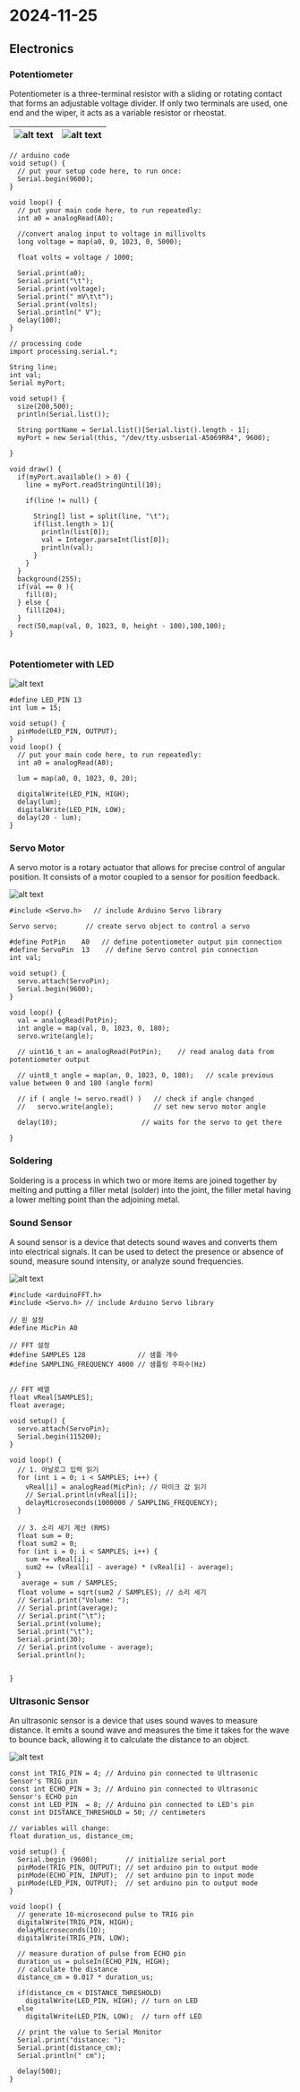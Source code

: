 # 2024-11-25

## Electronics

### Potentiometer

Potentiometer is a three-terminal resistor with a sliding or rotating contact that forms an adjustable voltage divider. If only two terminals are used, one end and the wiper, it acts as a variable resistor or rheostat.

| ![alt text](./images/image.png) | ![alt text](./images/image-2.png) |
| ------------------------------- | --------------------------------- |

```arduino
// arduino code
void setup() {
  // put your setup code here, to run once:
  Serial.begin(9600);
}

void loop() {
  // put your main code here, to run repeatedly:
  int a0 = analogRead(A0);

  //convert analog input to voltage in millivolts
  long voltage = map(a0, 0, 1023, 0, 5000);

  float volts = voltage / 1000;

  Serial.print(a0);
  Serial.print("\t");
  Serial.print(voltage);
  Serial.print(" mV\t\t");
  Serial.print(volts);
  Serial.println(" V");
  delay(100);
}

```

```processing
// processing code
import processing.serial.*;

String line;
int val;
Serial myPort;

void setup() {
  size(200,500);
  println(Serial.list());

  String portName = Serial.list()[Serial.list().length - 1];
  myPort = new Serial(this, "/dev/tty.usbserial-A5069RR4", 9600);

}

void draw() {
  if(myPort.available() > 0) {
    line = myPort.readStringUntil(10);

    if(line != null) {

      String[] list = split(line, "\t");
      if(list.length > 1){
        println(list[0]);
        val = Integer.parseInt(list[0]);
        println(val);
      }
    }
  }
  background(255);
  if(val == 0 ){
    fill(0);
  } else {
    fill(204);
  }
  rect(50,map(val, 0, 1023, 0, height - 100),100,100);
}


```

### Potentiometer with LED

![alt text](./images/image-3.png)

```arduino
#define LED_PIN 13
int lum = 15;

void setup() {
  pinMode(LED_PIN, OUTPUT);
}
void loop() {
  // put your main code here, to run repeatedly:
  int a0 = analogRead(A0);

  lum = map(a0, 0, 1023, 0, 20);

  digitalWrite(LED_PIN, HIGH);
  delay(lum);
  digitalWrite(LED_PIN, LOW);
  delay(20 - lum);
}
```

### Servo Motor

A servo motor is a rotary actuator that allows for precise control of angular position. It consists of a motor coupled to a sensor for position feedback.

![alt text](./images/image-4.png)

```arduino
#include <Servo.h>   // include Arduino Servo library

Servo servo;       // create servo object to control a servo

#define PotPin    A0   // define potentiometer output pin connection
#define ServoPin  13    // define Servo control pin connection
int val;

void setup() {
  servo.attach(ServoPin);
  Serial.begin(9600);
}

void loop() {
  val = analogRead(PotPin);
  int angle = map(val, 0, 1023, 0, 180);
  servo.write(angle);

  // uint16_t an = analogRead(PotPin);    // read analog data from potentiometer output

  // uint8_t angle = map(an, 0, 1023, 0, 180);   // scale previous value between 0 and 180 (angle form)

  // if ( angle != servo.read() )   // check if angle changed
  //   servo.write(angle);          // set new servo motor angle

  delay(10);                     // waits for the servo to get there

}
```

### Soldering

Soldering is a process in which two or more items are joined together by melting and putting a filler metal (solder) into the joint, the filler metal having a lower melting point than the adjoining metal.

### Sound Sensor

A sound sensor is a device that detects sound waves and converts them into electrical signals. It can be used to detect the presence or absence of sound, measure sound intensity, or analyze sound frequencies.

![alt text](./images/image-5.png)

```arduino
#include <arduinoFFT.h>
#include <Servo.h> // include Arduino Servo library

// 핀 설정
#define MicPin A0

// FFT 설정
#define SAMPLES 128             // 샘플 개수
#define SAMPLING_FREQUENCY 4000 // 샘플링 주파수(Hz)


// FFT 배열
float vReal[SAMPLES];
float average;

void setup() {
  servo.attach(ServoPin);
  Serial.begin(115200);
}

void loop() {
  // 1. 아날로그 입력 읽기
  for (int i = 0; i < SAMPLES; i++) {
    vReal[i] = analogRead(MicPin); // 마이크 값 읽기
    // Serial.println(vReal[i]);
    delayMicroseconds(1000000 / SAMPLING_FREQUENCY);
  }

  // 3. 소리 세기 계산 (RMS)
  float sum = 0;
  float sum2 = 0;
  for (int i = 0; i < SAMPLES; i++) {
    sum += vReal[i];
    sum2 += (vReal[i] - average) * (vReal[i] - average);
  }
   average = sum / SAMPLES;
  float volume = sqrt(sum2 / SAMPLES); // 소리 세기
  // Serial.print("Volume: ");
  // Serial.print(average);
  // Serial.print("\t");
  Serial.print(volume);
  Serial.print("\t");
  Serial.print(30);
  // Serial.print(volume - average);
  Serial.println();


}

```

### Ultrasonic Sensor

An ultrasonic sensor is a device that uses sound waves to measure distance. It emits a sound wave and measures the time it takes for the wave to bounce back, allowing it to calculate the distance to an object.

![alt text](./images/image-6.png)

```arduino
const int TRIG_PIN = 4; // Arduino pin connected to Ultrasonic Sensor's TRIG pin
const int ECHO_PIN = 3; // Arduino pin connected to Ultrasonic Sensor's ECHO pin
const int LED_PIN  = 8; // Arduino pin connected to LED's pin
const int DISTANCE_THRESHOLD = 50; // centimeters

// variables will change:
float duration_us, distance_cm;

void setup() {
  Serial.begin (9600);       // initialize serial port
  pinMode(TRIG_PIN, OUTPUT); // set arduino pin to output mode
  pinMode(ECHO_PIN, INPUT);  // set arduino pin to input mode
  pinMode(LED_PIN, OUTPUT);  // set arduino pin to output mode
}

void loop() {
  // generate 10-microsecond pulse to TRIG pin
  digitalWrite(TRIG_PIN, HIGH);
  delayMicroseconds(10);
  digitalWrite(TRIG_PIN, LOW);

  // measure duration of pulse from ECHO pin
  duration_us = pulseIn(ECHO_PIN, HIGH);
  // calculate the distance
  distance_cm = 0.017 * duration_us;

  if(distance_cm < DISTANCE_THRESHOLD)
    digitalWrite(LED_PIN, HIGH); // turn on LED
  else
    digitalWrite(LED_PIN, LOW);  // turn off LED

  // print the value to Serial Monitor
  Serial.print("distance: ");
  Serial.print(distance_cm);
  Serial.println(" cm");

  delay(500);
}

```
